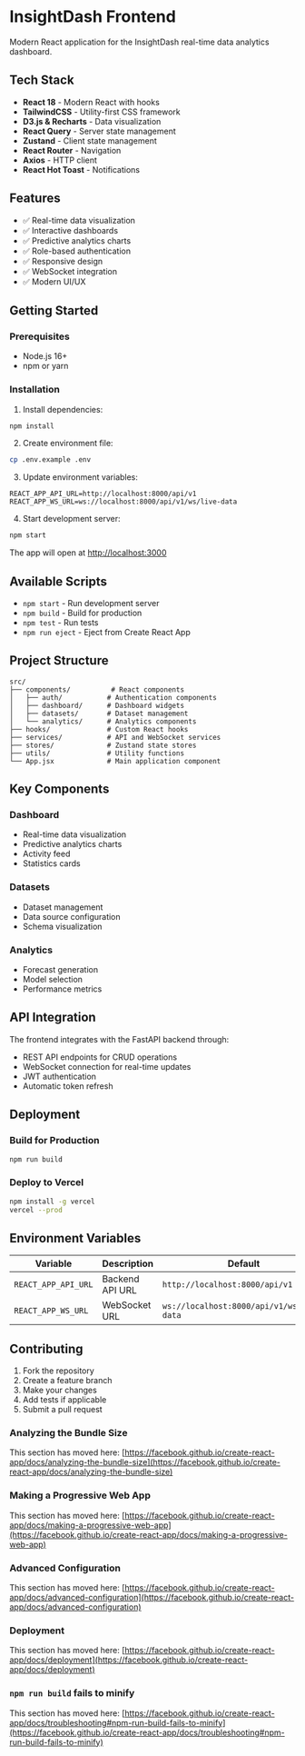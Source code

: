# InsightDash Frontend

Modern React application for the InsightDash real-time data analytics dashboard.

## Tech Stack

- **React 18** - Modern React with hooks
- **TailwindCSS** - Utility-first CSS framework
- **D3.js & Recharts** - Data visualization
- **React Query** - Server state management
- **Zustand** - Client state management
- **React Router** - Navigation
- **Axios** - HTTP client
- **React Hot Toast** - Notifications

## Features

- ✅ Real-time data visualization
- ✅ Interactive dashboards
- ✅ Predictive analytics charts
- ✅ Role-based authentication
- ✅ Responsive design
- ✅ WebSocket integration
- ✅ Modern UI/UX

## Getting Started

### Prerequisites

- Node.js 16+ 
- npm or yarn

### Installation

1. Install dependencies:
```bash
npm install
```

2. Create environment file:
```bash
cp .env.example .env
```

3. Update environment variables:
```env
REACT_APP_API_URL=http://localhost:8000/api/v1
REACT_APP_WS_URL=ws://localhost:8000/api/v1/ws/live-data
```

4. Start development server:
```bash
npm start
```

The app will open at [http://localhost:3000](http://localhost:3000)

## Available Scripts

- `npm start` - Run development server
- `npm build` - Build for production
- `npm test` - Run tests
- `npm run eject` - Eject from Create React App

## Project Structure

```
src/
├── components/          # React components
│   ├── auth/           # Authentication components
│   ├── dashboard/      # Dashboard widgets
│   ├── datasets/       # Dataset management
│   └── analytics/      # Analytics components
├── hooks/              # Custom React hooks
├── services/           # API and WebSocket services
├── stores/             # Zustand state stores
├── utils/              # Utility functions
└── App.jsx             # Main application component
```

## Key Components

### Dashboard
- Real-time data visualization
- Predictive analytics charts
- Activity feed
- Statistics cards

### Datasets
- Dataset management
- Data source configuration
- Schema visualization

### Analytics
- Forecast generation
- Model selection
- Performance metrics

## API Integration

The frontend integrates with the FastAPI backend through:

- REST API endpoints for CRUD operations
- WebSocket connection for real-time updates
- JWT authentication
- Automatic token refresh

## Deployment

### Build for Production

```bash
npm run build
```

### Deploy to Vercel

```bash
npm install -g vercel
vercel --prod
```

## Environment Variables

| Variable | Description | Default |
|----------|-------------|---------|
| `REACT_APP_API_URL` | Backend API URL | `http://localhost:8000/api/v1` |
| `REACT_APP_WS_URL` | WebSocket URL | `ws://localhost:8000/api/v1/ws/live-data` |

## Contributing

1. Fork the repository
2. Create a feature branch
3. Make your changes
4. Add tests if applicable
5. Submit a pull request

### Analyzing the Bundle Size

This section has moved here: [https://facebook.github.io/create-react-app/docs/analyzing-the-bundle-size](https://facebook.github.io/create-react-app/docs/analyzing-the-bundle-size)

### Making a Progressive Web App

This section has moved here: [https://facebook.github.io/create-react-app/docs/making-a-progressive-web-app](https://facebook.github.io/create-react-app/docs/making-a-progressive-web-app)

### Advanced Configuration

This section has moved here: [https://facebook.github.io/create-react-app/docs/advanced-configuration](https://facebook.github.io/create-react-app/docs/advanced-configuration)

### Deployment

This section has moved here: [https://facebook.github.io/create-react-app/docs/deployment](https://facebook.github.io/create-react-app/docs/deployment)

### `npm run build` fails to minify

This section has moved here: [https://facebook.github.io/create-react-app/docs/troubleshooting#npm-run-build-fails-to-minify](https://facebook.github.io/create-react-app/docs/troubleshooting#npm-run-build-fails-to-minify)
